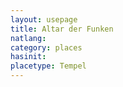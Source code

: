 ```yaml
---
layout: usepage
title: Altar der Funken
natlang:
category: places
hasinit:
placetype: Tempel
---
```

